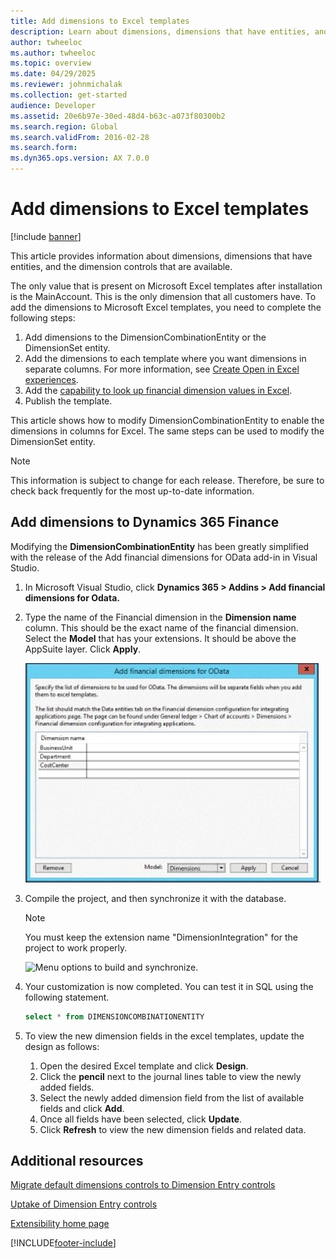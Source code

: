 ```yaml
---
title: Add dimensions to Excel templates
description: Learn about dimensions, dimensions that have entities, and the dimension controls that are available, including additional resources.
author: twheeloc
ms.author: twheeloc
ms.topic: overview
ms.date: 04/29/2025
ms.reviewer: johnmichalak
ms.collection: get-started
audience: Developer
ms.assetid: 20e6b97e-30ed-48d4-b63c-a073f80300b2
ms.search.region: Global
ms.search.validFrom: 2016-02-28
ms.search.form: 
ms.dyn365.ops.version: AX 7.0.0
---
```


# Add dimensions to Excel templates

[!include [banner](../includes/banner.md)]

This article provides information about dimensions, dimensions that have entities, and the dimension controls that are available.

The only value that is present on Microsoft Excel templates after installation is the MainAccount. This is the only dimension that all customers have. To add the dimensions to Microsoft Excel templates, you need to complete the following steps:

1.  Add dimensions to the DimensionCombinationEntity or the DimensionSet entity.
2.  Add the dimensions to each template where you want dimensions in separate columns. For more information, see [Create Open in Excel experiences](../office-integration/office-integration-edit-excel.md).
3. Add the [capability to look up financial dimension values in Excel](add-dimensions-excel-templates.md).
3.  Publish the template.

This article shows how to modify DimensionCombinationEntity to enable the dimensions in columns for Excel. The same steps can be used to modify the DimensionSet entity. 

> [!NOTE]
> This information is subject to change for each release. Therefore, be sure to check back frequently for the most up-to-date information.

## Add dimensions to Dynamics 365 Finance

Modifying the **DimensionCombinationEntity** has been greatly simplified with the release of the Add financial dimensions for OData add-in in Visual Studio.

1. In Microsoft Visual Studio, click **Dynamics 365 > Addins > Add financial dimensions for Odata.**
2. Type the name of the Financial dimension in the **Dimension name** column. This should be the exact name of the financial dimension. Select the **Model** that has your extensions. It should be above the AppSuite layer. Click **Apply**. 

    ![financial dimensions for odata.](media/financial-dimensions-odata.png).

3. Compile the project, and then synchronize it with the database. 

    > [!NOTE] 
    > You must keep the extension name "DimensionIntegration" for the project to work properly.

    ![Menu options to build and synchronize.](media/8-300x260.png)

4. Your customization is now completed. You can test it in SQL using the following statement.

    ```sql
    select * from DIMENSIONCOMBINATIONENTITY 
    ```
5. To view the new dimension fields in the excel templates, update the design as follows:
    1. Open the desired Excel template and click **Design**.
    2. Click the **pencil** next to the journal lines table to view the newly added fields.
    3. Select the newly added dimension field from the list of available fields and click **Add**.
    4. Once all fields have been selected, click **Update**.
    5. Click **Refresh** to view the new dimension fields and related data. 

## Additional resources

[Migrate default dimensions controls to Dimension Entry controls](dimension-entry-control-migration.md)

[Uptake of Dimension Entry controls](dimension-entry-control-uptake.md)

[Extensibility home page](../extensibility/extensibility-home-page.md)


[!INCLUDE[footer-include](../../../includes/footer-banner.md)]
